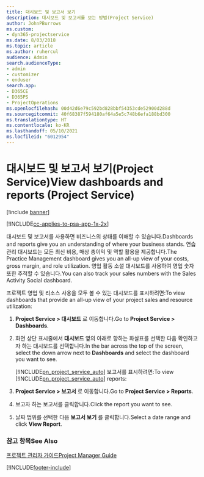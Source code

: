 ```yaml
---
title: 대시보드 및 보고서 보기
description: 대시보드 및 보고서를 보는 방법(Project Service)
author: JohnPBurrows
ms.custom:
- dyn365-projectservice
ms.date: 8/03/2018
ms.topic: article
ms.author: ruhercul
audience: Admin
search.audienceType:
- admin
- customizer
- enduser
search.app:
- D365CE
- D365PS
- ProjectOperations
ms.openlocfilehash: 00d42d6e79c592bd828bbf54353cde52900d288d
ms.sourcegitcommit: 40f68387f594180af64a5e5c748b6efa188bd300
ms.translationtype: HT
ms.contentlocale: ko-KR
ms.lasthandoff: 05/10/2021
ms.locfileid: "6012954"
---
```

# <a name="view-dashboards-and-reports-project-service"></a><span data-ttu-id="0417c-103">대시보드 및 보고서 보기(Project Service)</span><span class="sxs-lookup"><span data-stu-id="0417c-103">View dashboards and reports (Project Service)</span></span>

[!include [banner](../includes/psa-now-project-operations.md)]

[!INCLUDE[cc-applies-to-psa-app-1x-2x](../includes/cc-applies-to-psa-app-1x-2x.md)]

<span data-ttu-id="0417c-104">대시보드 및 보고서를 사용하면 비즈니스의 상태를 이해할 수 있습니다.</span><span class="sxs-lookup"><span data-stu-id="0417c-104">Dashboards and reports give you an understanding of where your business stands.</span></span> <span data-ttu-id="0417c-105">연습 관리 대시보드는 모든 최신 비용, 매상 총이익 및 역할 활용을 제공합니다.</span><span class="sxs-lookup"><span data-stu-id="0417c-105">The Practice Management dashboard gives you an all-up view of your costs, gross margin, and role utilization.</span></span> <span data-ttu-id="0417c-106">영업 활동 소셜 대시보드를 사용하여 영업 숫자 또한 추적할 수 있습니다.</span><span class="sxs-lookup"><span data-stu-id="0417c-106">You can also track your sales numbers with the Sales Activity Social dashboard.</span></span>  
  
 <span data-ttu-id="0417c-107">프로젝트 영업 및 리소스 사용을 모두 볼 수 있는 대시보드를 표시하려면:</span><span class="sxs-lookup"><span data-stu-id="0417c-107">To view dashboards that provide an all-up view of your project sales and resource utilization:</span></span>  
  
1. <span data-ttu-id="0417c-108">**Project Service > 대시보드** 로 이동합니다.</span><span class="sxs-lookup"><span data-stu-id="0417c-108">Go to **Project Service > Dashboards**.</span></span>  
  
2. <span data-ttu-id="0417c-109">화면 상단 표시줄에서 **대시보드** 옆의 아래로 향하는 화살표를 선택한 다음 확인하고자 하는 대시보드를 선택합니다.</span><span class="sxs-lookup"><span data-stu-id="0417c-109">In the bar across the top of the screen, select the down arrow next to **Dashboards** and select the dashboard you want to see.</span></span>  
  
   <span data-ttu-id="0417c-110">[!INCLUDE[pn_project_service_auto](../includes/pn-project-service-auto.md)] 보고서를 표시하려면:</span><span class="sxs-lookup"><span data-stu-id="0417c-110">To view [!INCLUDE[pn_project_service_auto](../includes/pn-project-service-auto.md)] reports:</span></span>  
  
3. <span data-ttu-id="0417c-111">**Project Service > 보고서** 로 이동합니다.</span><span class="sxs-lookup"><span data-stu-id="0417c-111">Go to **Project Service > Reports**.</span></span>  
  
4. <span data-ttu-id="0417c-112">보고자 하는 보고서를 클릭합니다.</span><span class="sxs-lookup"><span data-stu-id="0417c-112">Click the report you want to see.</span></span>  
  
5. <span data-ttu-id="0417c-113">날짜 범위를 선택한 다음 **보고서 보기** 를 클릭합니다.</span><span class="sxs-lookup"><span data-stu-id="0417c-113">Select a date range and click **View Report**.</span></span>  
  
### <a name="see-also"></a><span data-ttu-id="0417c-114">참고 항목</span><span class="sxs-lookup"><span data-stu-id="0417c-114">See Also</span></span>  
 [<span data-ttu-id="0417c-115">프로젝트 관리자 가이드</span><span class="sxs-lookup"><span data-stu-id="0417c-115">Project Manager Guide</span></span>](../psa/project-manager-guide.md)


[!INCLUDE[footer-include](../includes/footer-banner.md)]